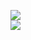 [![](https://img.shields.io/badge/Made%20With-Github%20Spray-lightgrey.svg?style=for-the-badge&logo=github)](https://github.com/Annihil/github-spray#4044)  
[![](https://i.imgur.com/2DrTn0Z.gif)](https://github.com/Annihil/github-spray)